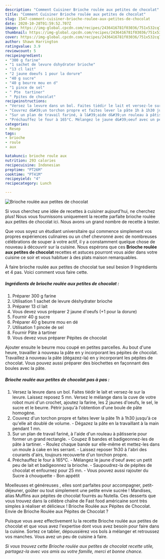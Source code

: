 ```yaml
---
description: "Comment Cuisiner Brioche roulée aux petites de chocolat"
title: "Comment Cuisiner Brioche roulée aux petites de chocolat"
slug: 1547-comment-cuisiner-brioche-roulee-aux-petites-de-chocolat
date: 2020-10-28T01:59:52.707Z
image: https://img-global.cpcdn.com/recipes/2436416781f03036/751x532cq70/brioche-roulee-aux-petites-de-chocolat-photo-principale-de-la-recette.jpg
thumbnail: https://img-global.cpcdn.com/recipes/2436416781f03036/751x532cq70/brioche-roulee-aux-petites-de-chocolat-photo-principale-de-la-recette.jpg
cover: https://img-global.cpcdn.com/recipes/2436416781f03036/751x532cq70/brioche-roulee-aux-petites-de-chocolat-photo-principale-de-la-recette.jpg
author: Shawn Harrington
ratingvalue: 3.9
reviewcount: 5
recipeingredient:
- "300 g farine"
- "1 sachet de levure dshydrater brioche"
- "13 cl lait"
- "2 jaune doeufs 1 pour la dorure"
- "40 g sucre"
- "40 g beurre mou en d"
- "1 pince de sel"
- " Pte  tartiner"
- " Ppites de chocolat"
recipeinstructions:
- "Versez la levure dans un bol. Faites tiédir le lait et versez-le sur la levure. Laissez reposez 5 mn. Versez le mélange dans la cuve de votre robot muni d&#39;un crochet, ajoutez la farine, les 2 jaunes d&#39;oeufs, le sel, le sucre et le beurre. Pétrir jusqu&#39;à l&#39;obtention d&#39;une boule de pâte homogène."
- "Couvrez d&#39;un torchon propre et faites lever la pâte 1h à 1h30 jusqu&#39;à ce qu&#39;elle ait doublé de volume. Dégazez la pâte en la travaillant à la main pendant 1 mn."
- "Sur un plan de travail fariné, à l&#39;aide d&#39;un rouleau à pâtisserie pour former un grand rectangle. Coupez 8 bandes et badigeonnez-les de pâte à tartiner. Roulez chaque bande sur elle-même et mettez-les dans un moule à cake en les serrant. Laissez reposer 1h30 à l&#39;abri des courants d&#39;airs, toujours recouverte d&#39;un torchon propre."
- "Préchauffez le four à 165°C. Mélangez le jaune d&#39;oeuf avec un petit peu de lait et badigeonnez la brioche. Saupoudrez-la de pépites de chocolat et enfournez pour 25 mn. Vous pouvez aussi rajouter du Sucre à chouquette  Bon appétit"
categories:
- Resep
tags:
- brioche
- roule
- aux

katakunci: brioche roule aux 
nutrition: 293 calories
recipecuisine: Indonesian
preptime: "PT26M"
cooktime: "PT41M"
recipeyield: "4"
recipecategory: Lunch

---
```



![Brioche roulée aux petites de chocolat](https://img-global.cpcdn.com/recipes/2436416781f03036/751x532cq70/brioche-roulee-aux-petites-de-chocolat-photo-principale-de-la-recette.jpg)

Si vous cherchez une idée de recettes à cuisiner aujourd'hui, ne cherchez plus! Nous vous fournissons uniquement la recette parfaite brioche roulée aux petites de chocolat ici. Nous avons un grand nombre de recette à tester.

Que vous soyez un étudiant universitaire qui commence simplement vos propres expériences culinaires ou un chef chevronné avec de nombreuses célébrations de souper à votre actif, il y a constamment quelque chose de nouveau à découvrir sur la cuisine. Nous espérons que ces <strong> Brioche roulée aux petites de chocolat </strong> recettes et astuces pourront vous aider dans votre cuisine ce soir et vous habituer à des plats maison remarquables.

<!--inarticleads1-->

À faire brioche roulée aux petites de chocolat tue seul besion 9 Ingrédients et 4 pas. Voici comment vous faire cette.

##### Ingrédients de brioche roulée aux petites de chocolat :

1. Préparer 300 g farine
1. Utilisation 1 sachet de levure déshydrater brioche
1. Préparer 13 cl lait
1. Vous devez vous préparer 2 jaune d&#39;oeufs (+1 pour la dorure)
1. Fournir 40 g sucre
1. Préparer 40 g beurre mou en dé
1. Utilisation 1 pincée de sel
1. Fournir  Pâte à tartiner
1. Vous devez vous préparer  Pépites de chocolat


Ajouter ensuite le beurre mou coupé en petites parcelles. Au bout d&#39;une heure, travailler à nouveau la pâte en y incorporant les pépites de chocolat. Travaillez à nouveau la pâte (dégazez-la) en y incorporant les pépites de chocolat. Vous pouvez aussi préparer des biochettes en façonnant des boules avec la pâte. 

<!--inarticleads2-->

##### Brioche roulée aux petites de chocolat pas à pas :

1. Versez la levure dans un bol. Faites tiédir le lait et versez-le sur la levure. Laissez reposez 5 mn. Versez le mélange dans la cuve de votre robot muni d&#39;un crochet, ajoutez la farine, les 2 jaunes d&#39;oeufs, le sel, le sucre et le beurre. Pétrir jusqu&#39;à l&#39;obtention d&#39;une boule de pâte homogène.
1. Couvrez d&#39;un torchon propre et faites lever la pâte 1h à 1h30 jusqu&#39;à ce qu&#39;elle ait doublé de volume. - Dégazez la pâte en la travaillant à la main pendant 1 mn.
1. Sur un plan de travail fariné, à l&#39;aide d&#39;un rouleau à pâtisserie pour former un grand rectangle. - Coupez 8 bandes et badigeonnez-les de pâte à tartiner. - Roulez chaque bande sur elle-même et mettez-les dans un moule à cake en les serrant. - Laissez reposer 1h30 à l&#39;abri des courants d&#39;airs, toujours recouverte d&#39;un torchon propre.
1. Préchauffez le four à 165°C. - Mélangez le jaune d&#39;oeuf avec un petit peu de lait et badigeonnez la brioche. - Saupoudrez-la de pépites de chocolat et enfournez pour 25 mn. - Vous pouvez aussi rajouter du Sucre à chouquette  - Bon appétit


Moelleuses et généreuses , elles sont parfaites pour accompagner, petit-déjeuner, goûter ou tout simplement une petite envie sucrée ! Mandises, alias Muffins aux pépites de chocolat fourrés au Nutella. Ces desserts que vous trouvez dans la célèbre chaîne de Fast food américaine sont très simples à réaliser et délicieux ! Brioche Roulée aux Pépites de Chocolat. Envie de Brioche Roulée aux Pépites de Chocolat ? 

<!--inarticleads1-->

<p>
Puisque vous avez effectivement lu la recette Brioche roulée aux petites de chocolat et que vous avez l'expertise dont vous avez besoin pour faire dans la cuisine. Sortez ce tablier, dépoussiérez vos bols à mélanger et retroussez vos manches. Vous avez un peu de cuisine à faire.
</p>

<p>
<i>Si vous trouvez cette Brioche roulée aux petites de chocolat recette utile, partagez-la avec vos amis ou votre famille, merci et bonne chance.</i>
</p>
